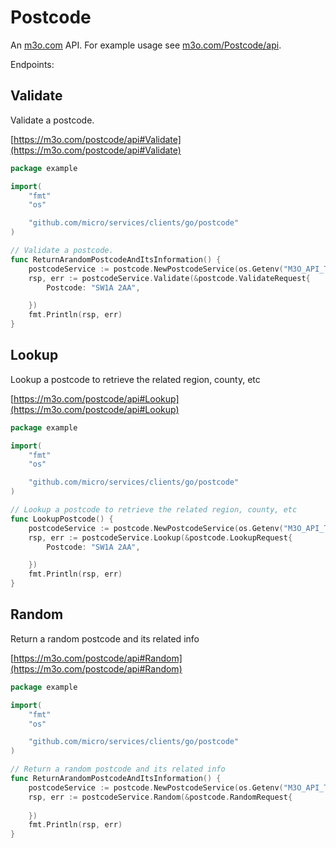 # Postcode

An [m3o.com](https://m3o.com) API. For example usage see [m3o.com/Postcode/api](https://m3o.com/Postcode/api).

Endpoints:

## Validate

Validate a postcode.


[https://m3o.com/postcode/api#Validate](https://m3o.com/postcode/api#Validate)

```go
package example

import(
	"fmt"
	"os"

	"github.com/micro/services/clients/go/postcode"
)

// Validate a postcode.
func ReturnArandomPostcodeAndItsInformation() {
	postcodeService := postcode.NewPostcodeService(os.Getenv("M3O_API_TOKEN"))
	rsp, err := postcodeService.Validate(&postcode.ValidateRequest{
		Postcode: "SW1A 2AA",

	})
	fmt.Println(rsp, err)
}
```
## Lookup

Lookup a postcode to retrieve the related region, county, etc


[https://m3o.com/postcode/api#Lookup](https://m3o.com/postcode/api#Lookup)

```go
package example

import(
	"fmt"
	"os"

	"github.com/micro/services/clients/go/postcode"
)

// Lookup a postcode to retrieve the related region, county, etc
func LookupPostcode() {
	postcodeService := postcode.NewPostcodeService(os.Getenv("M3O_API_TOKEN"))
	rsp, err := postcodeService.Lookup(&postcode.LookupRequest{
		Postcode: "SW1A 2AA",

	})
	fmt.Println(rsp, err)
}
```
## Random

Return a random postcode and its related info


[https://m3o.com/postcode/api#Random](https://m3o.com/postcode/api#Random)

```go
package example

import(
	"fmt"
	"os"

	"github.com/micro/services/clients/go/postcode"
)

// Return a random postcode and its related info
func ReturnArandomPostcodeAndItsInformation() {
	postcodeService := postcode.NewPostcodeService(os.Getenv("M3O_API_TOKEN"))
	rsp, err := postcodeService.Random(&postcode.RandomRequest{
		
	})
	fmt.Println(rsp, err)
}
```
